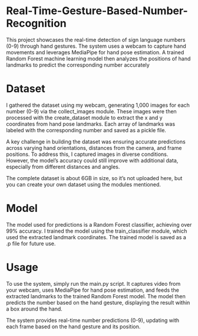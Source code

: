 # Real-Time-Gesture-Based-Number-Recognition
This project showcases the real-time detection of sign language numbers (0-9) through hand gestures. The system uses a webcam to capture hand movements and leverages MediaPipe for hand pose estimation. A trained Random Forest machine learning model then analyzes the positions of hand landmarks to predict the corresponding number accurately

# Dataset
I gathered the dataset using my webcam, generating 1,000 images for each number (0-9) via the collect_images module. These images were then processed with the create_dataset module to extract the x and y coordinates from hand pose landmarks. Each array of landmarks was labeled with the corresponding number and saved as a pickle file.

A key challenge in building the dataset was ensuring accurate predictions across varying hand orientations, distances from the camera, and frame positions. To address this, I captured images in diverse conditions. However, the model’s accuracy could still improve with additional data, especially from different distances and angles.

The complete dataset is about 6GB in size, so it’s not uploaded here, but you can create your own dataset using the modules mentioned.

# Model
The model used for predictions is a Random Forest classifier, achieving over 99% accuracy. I trained the model using the train_classifier module, which used the extracted landmark coordinates. The trained model is saved as a .p file for future use.

# Usage
To use the system, simply run the main.py script. It captures video from your webcam, uses MediaPipe for hand pose estimation, and feeds the extracted landmarks to the trained Random Forest model. The model then predicts the number based on the hand gesture, displaying the result within a box around the hand.

The system provides real-time number predictions (0-9), updating with each frame based on the hand gesture and its position.
